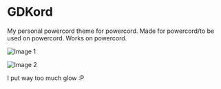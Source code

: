 # GDKord
My personal powercord theme for powercord. Made for powercord/to be used on powercord. Works on powercord.

![Image 1](https://imgur.com/a/9bTzDEH.png)

![Image 2](https://imgur.com/a/9zQ3J19.png)

I put way too much glow :P
